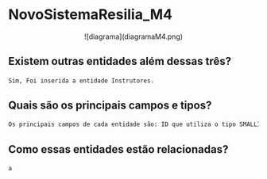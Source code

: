 # NovoSistemaResilia_M4

<p align="center">
 ![diagrama](diagramaM4.png)
</p>



## Existem outras entidades além dessas três?

```sh
Sim, Foi inserida a entidade Instrutores.
```

## Quais são os principais campos e tipos?

```sh
Os principais campos de cada entidade são: ID que utiliza o tipo SMALLINT e nome que utiliza VARCHAR(100)  
```

## Como essas entidades estão relacionadas?

```sh
a
```
